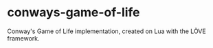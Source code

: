 # conways-game-of-life
Conway's Game of Life implementation, created on Lua with the LÖVE framework.
